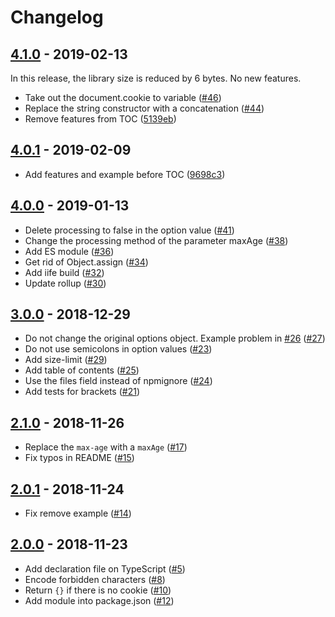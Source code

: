 # Changelog

## [4.1.0](https://github.com/alik0211/hardtack/compare/v4.0.1...v4.1.0) - 2019-02-13

In this release, the library size is reduced by 6 bytes. No new features.

- Take out the document.cookie to variable ([#46](https://github.com/alik0211/hardtack/pull/46))
- Replace the string constructor with a concatenation ([#44](https://github.com/alik0211/hardtack/pull/44))
- Remove features from TOC ([5139eb](https://github.com/alik0211/hardtack/commit/9698c3c0d743b0145ec50761336dddfe8937f9f6))

## [4.0.1](https://github.com/alik0211/hardtack/compare/v4.0.0...v4.0.1) - 2019-02-09

- Add features and example before TOC ([9698c3](https://github.com/alik0211/hardtack/commit/9698c3c0d743b0145ec50761336dddfe8937f9f6))

## [4.0.0](https://github.com/alik0211/hardtack/compare/v3.0.0...v4.0.0) - 2019-01-13

- Delete processing to false in the option value ([#41](https://github.com/alik0211/hardtack/pull/41))
- Change the processing method of the parameter maxAge ([#38](https://github.com/alik0211/hardtack/pull/38))
- Add ES module ([#36](https://github.com/alik0211/hardtack/pull/36))
- Get rid of Object.assign ([#34](https://github.com/alik0211/hardtack/pull/34))
- Add iife build ([#32](https://github.com/alik0211/hardtack/pull/32))
- Update rollup ([#30](https://github.com/alik0211/hardtack/pull/30))

## [3.0.0](https://github.com/alik0211/hardtack/compare/v2.1.0...v3.0.0) - 2018-12-29

- Do not change the original options object. Example problem in [#26](https://github.com/alik0211/hardtack/issues/26) ([#27](https://github.com/alik0211/hardtack/pull/27))
- Do not use semicolons in option values ([#23](https://github.com/alik0211/hardtack/pull/23))
- Add size-limit ([#29](https://github.com/alik0211/hardtack/pull/29))
- Add table of contents ([#25](https://github.com/alik0211/hardtack/pull/25))
- Use the files field instead of npmignore ([#24](https://github.com/alik0211/hardtack/pull/24))
- Add tests for brackets ([#21](https://github.com/alik0211/hardtack/pull/21))

## [2.1.0](https://github.com/alik0211/hardtack/compare/v2.0.1...v2.1.0) - 2018-11-26

- Replace the `max-age` with a `maxAge` ([#17](https://github.com/alik0211/hardtack/pull/17))
- Fix typos in README ([#15](https://github.com/alik0211/hardtack/pull/15))

## [2.0.1](https://github.com/alik0211/hardtack/compare/v2.0.0...v2.0.1) - 2018-11-24

- Fix remove example ([#14](https://github.com/alik0211/hardtack/pull/14))

## [2.0.0](https://github.com/alik0211/hardtack/compare/v1.0.0...v2.0.0) - 2018-11-23

- Add declaration file on TypeScript ([#5](https://github.com/alik0211/hardtack/pull/5))
- Encode forbidden characters ([#8](https://github.com/alik0211/hardtack/pull/8))
- Return `{}` if there is no cookie ([#10](https://github.com/alik0211/hardtack/pull/10))
- Add module into package.json ([#12](https://github.com/alik0211/hardtack/pull/12))
